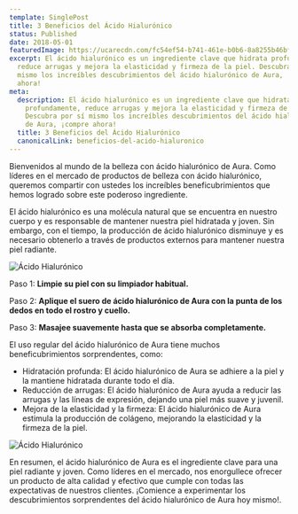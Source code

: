 ```yaml
---
template: SinglePost
title: 3 Beneficios del Ácido Hialurónico
status: Published
date: 2018-05-01
featuredImage: https://ucarecdn.com/fc54ef54-b741-461e-b0b6-8a8255b46bf1/
excerpt: El ácido hialurónico es un ingrediente clave que hidrata profundamente,
  reduce arrugas y mejora la elasticidad y firmeza de la piel. Descubra por sí
  mismo los increíbles descubrimientos del ácido hialurónico de Aura, ¡compre
  ahora!
meta:
  description: El ácido hialurónico es un ingrediente clave que hidrata
    profundamente, reduce arrugas y mejora la elasticidad y firmeza de la piel.
    Descubra por sí mismo los increíbles descubrimientos del ácido hialurónico
    de Aura, ¡compre ahora!
  title: 3 Beneficios del Ácido Hialurónico
  canonicalLink: beneficios-del-acido-hialuronico
---
```

Bienvenidos al mundo de la belleza con ácido hialurónico de Aura. Como líderes en el mercado de productos de belleza con ácido hialurónico, queremos compartir con ustedes los increíbles beneficubrimientos que hemos logrado sobre este poderoso ingrediente.

El ácido hialurónico es una molécula natural que se encuentra en nuestro cuerpo y es responsable de mantener nuestra piel hidratada y joven. Sin embargo, con el tiempo, la producción de ácido hialurónico disminuye y es necesario obtenerlo a través de productos externos para mantener nuestra piel radiante.

![Ácido Hialurónico](https://ucarecdn.com/761cf8de-1889-4f9b-bfa8-96246ff39362/ "Ácido Hialurónico")

Paso 1: **Limpie su piel con su limpiador habitual.**

Paso 2: **Aplique el suero de ácido hialurónico de Aura con la punta de los dedos en todo el rostro y cuello.** 

Paso 3: **Masajee suavemente hasta que se absorba completamente.**

El uso regular del ácido hialurónico de Aura tiene muchos beneficubrimientos sorprendentes, como:

* Hidratación profunda: El ácido hialurónico de Aura se adhiere a la piel y la mantiene hidratada durante todo el día.
* Reducción de arrugas: El ácido hialurónico de Aura ayuda a reducir las arrugas y las líneas de expresión, dejando una piel más suave y juvenil.
* Mejora de la elasticidad y la firmeza: El ácido hialurónico de Aura estimula la producción de colágeno, mejorando la elasticidad y la firmeza de la piel.

![Ácido Hialurónico](https://ucarecdn.com/f5ef32c5-b1eb-422c-8733-16954876a07e/ "Ácido Hialurónico")

En resumen, el ácido hialurónico de Aura es el ingrediente clave para una piel radiante y joven. Como líderes en el mercado, nos enorgullece ofrecer un producto de alta calidad y efectivo que cumple con todas las expectativas de nuestros clientes. ¡Comience a experimentar los descubrimientos sorprendentes del ácido hialurónico de Aura hoy mismo!.